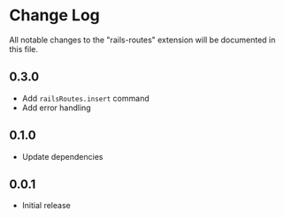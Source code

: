 # Change Log

All notable changes to the "rails-routes" extension will be documented in this file.

## 0.3.0

- Add `railsRoutes.insert` command
- Add error handling

## 0.1.0

- Update dependencies

## 0.0.1

- Initial release

